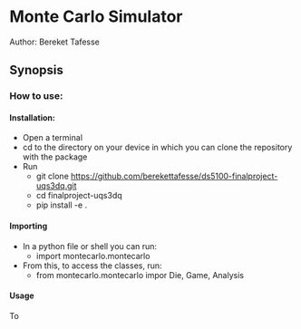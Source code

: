 # Monte Carlo Simulator
Author: Bereket Tafesse

## Synopsis
### How to use:
#### Installation:
- Open a terminal
- cd to the directory on your device in which you can clone the repository with the package
- Run
    - git clone https://github.com/berekettafesse/ds5100-finalproject-uqs3dq.git
    - cd finalproject-uqs3dq
    - pip install -e .

#### Importing
- In a python file or shell you can run:
    - import montecarlo.montecarlo
- From this, to access the classes, run:
    - from montecarlo.montecarlo impor Die, Game, Analysis
    
#### Usage
To 



